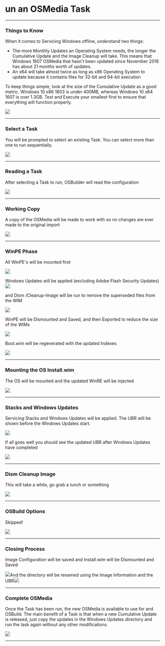 # un an OSMedia Task

---

### Things to Know

When it comes to Servicing Windows offline, understand two things:

* The more Monthly Updates an Operating System needs, the longer the Cumulative Update and the Image Cleanup will take. This means that Windows 1607 OSMedia that hasn't been updated since November 2016 has about 21 months worth of updates.
* An x64 will take almost twice as long as x86 Operating System to update because it contains files for 32-bit and 64-bit execution

To keep things simple, look at the size of the Cumulative Update as a good metric. Windows 10 x86 1803 is under 400MB, whereas Windows 10 x64 1607 is over 1.3GB. Test and Execute your smallest first to ensure that everything will function properly.

![](/assets/2018-07-14_1-13-29.png)

---

### Select a Task

You will be prompted to select an existing Task.  You can select more than one to run sequentially.

![](/assets/2018-07-14_1-54-41.png)

---

### Reading a Task

After selecting a Task to run, OSBuilder will read the configuration

![](/assets/2018-07-14_3-02-49.png)

---

### Working Copy

A copy of the OSMedia will be made to work with so no changes are ever made to the original import

![](/assets/2018-07-14_3-04-17.png)

---

### WinPE Phase

All WinPE's will be mounted first

![](/assets/2018-07-14_3-04-54.png)

Windows Updates will be applied \(excluding Adobe Flash Security Updates\)![](/assets/2018-07-14_3-05-42.png)

and Dism /Cleanup-Image will be run to remove the superseded files from the WIM

![](/assets/2018-07-14_3-06-21.png)

WinPE will be Dismounted and Saved, and then Exported to reduce the size of the WIMs

![](/assets/2018-07-14_3-07-11.png)

Boot.wim will be regenerated with the updated Indexes

![](/assets/2018-07-14_3-08-07.png)

---

### Mounting the OS Install.wim

The OS will be mounted and the updated WinRE will be injected

![](/assets/2018-07-12_14-17-35.png)

---

### Stacks and Windows Updates

Servicing Stacks and Windows Updates will be applied.  The UBR will be shown before the Windows Updates start.

![](/assets/2018-07-12_13-17-15.png)

If all goes well you should see the updated UBR after Windows Updates have completed

![](/assets/2018-07-12_13-20-29.png)

---

### Dism Cleanup Image

This will take a while, go grab a lunch or something

![](/assets/2018-07-12_14-19-11.png)

---

### OSBuild Options

Skipped!

![](/assets/2018-07-12_14-20-09.png)

---

### Closing Process

Image Configuration will be saved and Install.wim will be Dismounted and Saved

![](/assets/2018-07-12_14-52-01.png)And the directory will be renamed using the Image Information and the UBR![](/assets/2018-07-12_14-53-28.png)

---

### Complete OSMedia

Once the Task has been run, the new OSMedia is available to use for and OSBuild.  The main benefit of a Task is that when a new Cumulative Update is released, just copy the updates in the Windows Updates directory and run the task again without any other modifications.

![](/assets/2018-07-12_14-55-19.png)

---



